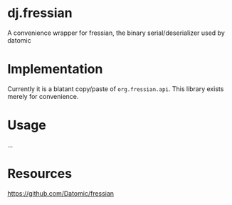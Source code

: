 # dj.fressian

A convenience wrapper for fressian, the binary serial/deserializer used by datomic

# Implementation

Currently it is a blatant copy/paste of `org.fressian.api`. This library exists merely for convenience.

# Usage

...

# Resources

https://github.com/Datomic/fressian